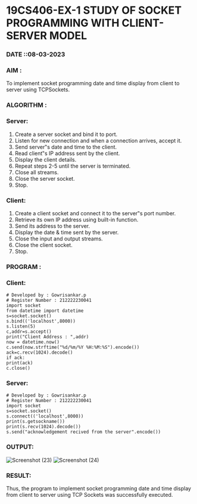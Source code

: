 # 19CS406-EX-1 STUDY OF SOCKET PROGRAMMING WITH CLIENT-SERVER MODEL

### DATE ::08-03-2023

### AIM :
   To implement socket programming date and time display from client to server using TCPSockets.

### ALGORITHM :
### Server:
1. Create a server socket and bind it to port.
2. Listen for new connection and when a connection arrives, accept it.
3. Send server‟s date and time to the client.
4. Read client‟s IP address sent by the client.
5. Display the client details.
6. Repeat steps 2-5 until the server is terminated.
7. Close all streams.
8. Close the server socket.
9. Stop.

### Client:
1. Create a client socket and connect it to the server‟s port number.
2. Retrieve its own IP address using built-in function.
3. Send its address to the server.
4. Display the date & time sent by the server.
5. Close the input and output streams.
6. Close the client socket.
7. Stop.

### PROGRAM :
### Client:
```
# Developed by : Gowrisankar.p
# Register Number : 212222230041
import socket
from datetime import datetime
s=socket.socket()
s.bind(('localhost',8000))
s.listen(5)
c,addr=s.accept()
print("Client Address : ",addr)
now = datetime.now()
c.send(now.strftime("%d/%m/%Y %H:%M:%S").encode())
ack=c.recv(1024).decode()
if ack:
print(ack)
c.close()
```
### Server:
```
# Developed by : Gowrisankar.p
# Register Number : 212222230041
import socket
s=socket.socket()
s.connect(('localhost',8000))
print(s.getsockname())
print(s.recv(1024).decode())
s.send("acknowledgement recived from the server".encode())
```
### OUTPUT:
![Screenshot (23)](https://github.com/gowrisankarponnusamy/19CS406-EX-1/assets/119393123/f8b194bd-7571-4a97-952d-a6743452f4ba)
![Screenshot (24)](https://github.com/gowrisankarponnusamy/19CS406-EX-1/assets/119393123/f42f8c67-5112-4c54-b7c5-8ee821d767e4)

### RESULT:
Thus, the program to implement socket programming date and time display from client to server
using TCP Sockets was successfully executed.
